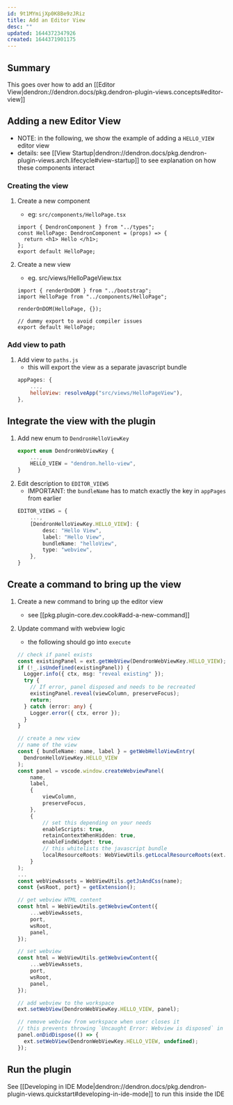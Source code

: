 ```yaml
---
id: 9t1MYmijXp0K8Be9zJRiz
title: Add an Editor View
desc: ""
updated: 1644372347926
created: 1644371901175
---
```


## Summary

This goes over how to add an [[Editor View|dendron://dendron.docs/pkg.dendron-plugin-views.concepts#editor-view]]

## Adding a new Editor View

- NOTE: in the following, we show the example of adding a `HELLO_VIEW` editor view
- details: see [[View Startup|dendron://dendron.docs/pkg.dendron-plugin-views.arch.lifecycle#view-startup]] to see explanation on how these components interact

### Creating the view

1. Create a new component
   - eg: `src/components/HelloPage.tsx`
   ```tsx
   import { DendronComponent } from "../types";
   const HelloPage: DendronComponent = (props) => {
     return <h1> Hello </h1>;
   };
   export default HelloPage;
   ```
1. Create a new view

   - eg. src/views/HelloPageView.tsx

   ```tsx
   import { renderOnDOM } from "../bootstrap";
   import HelloPage from "../components/HelloPage";

   renderOnDOM(HelloPage, {});

   // dummy export to avoid compiler issues
   export default HelloPage;
   ```

### Add view to path

1. Add view to `paths.js`
   - this will export the view as a separate javascript bundle
   ```js
   appPages: {
       ...,
       helloView: resolveApp("src/views/HelloPageView"),
   },
   ```

## Integrate the view with the plugin

1. Add new enum to `DendronHelloViewKey`
   ```ts
   export enum DendronWebViewKey {
       ...,
       HELLO_VIEW = "dendron.hello-view",
   }
   ```
1. Edit description to `EDITOR_VIEWS`
   - IMPORTANT: the `bundleName` has to match exactly the key in `appPages` from earlier
   ```ts
   EDITOR_VIEWS = {
       ...,
       [DendronHelloViewKey.HELLO_VIEW]: {
           desc: "Hello View",
           label: "Hello View",
           bundleName: "helloView",
           type: "webview",
       },
   }
   ```

## Create a command to bring up the view

1. Create a new command to bring up the editor view
   - see [[pkg.plugin-core.dev.cook#add-a-new-command]]
1. Update command with webview logic

   - the following should go into `execute`

   ```ts
   // check if panel exists
   const existingPanel = ext.getWebView(DendronWebViewKey.HELLO_VIEW);
   if (!_.isUndefined(existingPanel)) {
     Logger.info({ ctx, msg: "reveal existing" });
     try {
       // If error, panel disposed and needs to be recreated
       existingPanel.reveal(viewColumn, preserveFocus);
       return;
     } catch (error: any) {
       Logger.error({ ctx, error });
     }
   }

   // create a new view
   // name of the view
   const { bundleName: name, label } = getWebHelloViewEntry(
     DendronHelloViewKey.HELLO_VIEW
   );
   const panel = vscode.window.createWebviewPanel(
       name,
       label,
       {
           viewColumn,
           preserveFocus,
       },
       {
           // set this depending on your needs
           enableScripts: true,
           retainContextWhenHidden: true,
           enableFindWidget: true,
           // this whitelists the javascript bundle
           localResourceRoots: WebViewUtils.getLocalResourceRoots(ext.context),
       }
   );
   ...
   const webViewAssets = WebViewUtils.getJsAndCss(name);
   const {wsRoot, port} = getExtension();

   // get webview HTML content
   const html = WebViewUtils.getWebviewContent({
       ...webViewAssets,
       port,
       wsRoot,
       panel,
   });

   // set webview
   const html = WebViewUtils.getWebviewContent({
       ...webViewAssets,
       port,
       wsRoot,
       panel,
   });

   // add webview to the workspace
   ext.setWebView(DendronWebViewKey.HELLO_VIEW, panel);

   // remove webview from workspace when user closes it
   // this prevents throwing `Uncaught Error: Webview is disposed` in `ShowPreviewCommand#refresh`
   panel.onDidDispose(() => {
     ext.setWebView(DendronWebViewKey.HELLO_VIEW, undefined);
   });
   ```

## Run the plugin

See [[Developing in IDE Mode|dendron://dendron.docs/pkg.dendron-plugin-views.quickstart#developing-in-ide-mode]] to run this inside the IDE
